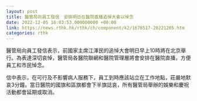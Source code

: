 ```yaml
---
layout: post
title: 醫管局向員工發信　安排明日在醫院直播追悼大會以悼念
date: 2022-12-05 16:03:53.000000000 +08:00
link: https://news.rthk.hk/rthk/ch/component/k2/1678517-20221205.htm
categories: rthk
---
```


醫管局向員工發信表示，前國家主席江澤民的追悼大會明日早上10時將在北京舉行。為表達深切哀悼，醫管局各醫院聯網和醫院管理層將會安排在醫院直播，方便員工和市民悼念。

信中表示，在可行及不影響病人服務下，員工到時應該站立在工作地點，莊嚴地默哀3分鐘。當日醫院的國旗和區旗都會下半旗誌哀，所有醫管局舉辦的娛樂和慶祝活動都會延期或取消。
